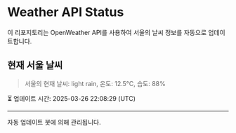 
# Weather API Status

이 리포지토리는 OpenWeather API를 사용하여 서울의 날씨 정보를 자동으로 업데이트합니다.

## 현재 서울 날씨
> 서울의 현재 날씨: light rain, 온도: 12.5°C, 습도: 88%

⏳ 업데이트 시간: 2025-03-26 22:08:29 (UTC)

---
자동 업데이트 봇에 의해 관리됩니다.
